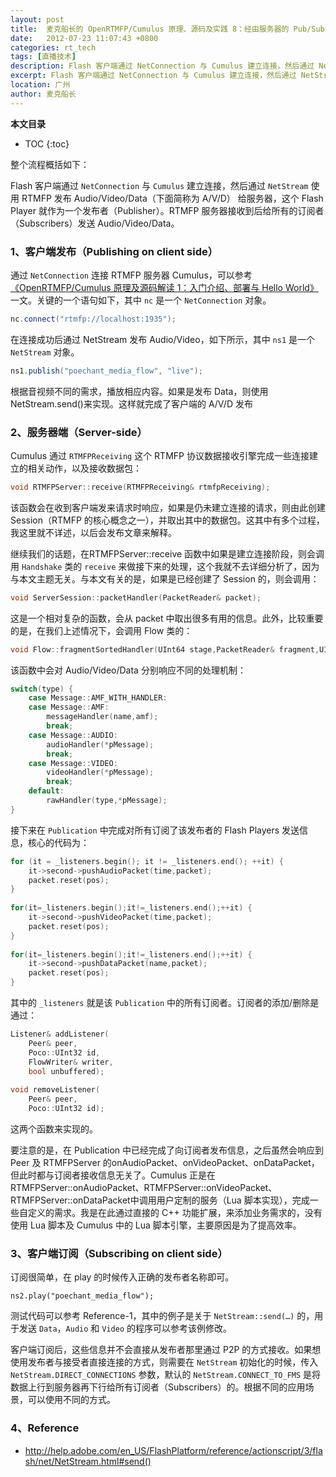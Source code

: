 ```yaml
---
layout: post
title:  麦克船长的 OpenRTMFP/Cumulus 原理、源码及实践 8：经由服务器的 Pub/Sub 流程的关键点
date:   2012-07-23 11:07:43 +0800
categories: rt_tech
tags: [直播技术]
description: Flash 客户端通过 NetConnection 与 Cumulus 建立连接，然后通过 NetStream 使用 RTMFP 发布 Audio/Video/Data（下面简称为 A/V/D） 给服务器，这个 Flash Player 就作为一个发布者（Publisher）。RTMFP 服务器接收到后给所有的订阅者（Subscribers）发送 Audio/Video/Data。本文将介绍如何经由服务器实现 Pub/Sub 流程。
excerpt: Flash 客户端通过 NetConnection 与 Cumulus 建立连接，然后通过 NetStream 使用 RTMFP 发布 Audio/Video/Data（下面简称为 A/V/D） 给服务器，这个 Flash Player 就作为一个发布者（Publisher）。RTMFP 服务器接收到后给所有的订阅者（Subscribers）发送 Audio/Video/Data。本文将介绍如何经由服务器实现 Pub/Sub 流程。
location: 广州
author: 麦克船长
---
```


**本文目录**
* TOC
{:toc}

整个流程概括如下：

Flash 客户端通过 `NetConnection` 与 `Cumulus` 建立连接，然后通过 `NetStream` 使用 RTMFP 发布 Audio/Video/Data（下面简称为 A/V/D） 给服务器，这个 Flash Player 就作为一个发布者（Publisher）。RTMFP 服务器接收到后给所有的订阅者（Subscribers）发送 Audio/Video/Data。

### 1、客户端发布（Publishing on client side）

通过 `NetConnection` 连接 RTMFP 服务器 Cumulus，可以参考[《OpenRTMFP/Cumulus 原理及源码解读 1：入门介绍、部署与 Hello World》](/2012/04/10/openrtmfp-cumulus-1/)一文。关键的一个语句如下，其中 `nc` 是一个 `NetConnection` 对象。

```actionscript
nc.connect("rtmfp://localhost:1935");
```

在连接成功后通过 NetStream 发布 Audio/Video，如下所示，其中 `ns1` 是一个 `NetStream` 对象。

```actionscript
ns1.publish("poechant_media_flow", "live");
```

根据音视频不同的需求，播放相应内容。如果是发布 Data，则使用NetStream.send()来实现。这样就完成了客户端的 A/V/D 发布

### 2、服务器端（Server-side）

Cumulus 通过 `RTMFPReceiving` 这个 RTMFP 协议数据接收引擎完成一些连接建立的相关动作，以及接收数据包：

```c++
void RTMFPServer::receive(RTMFPReceiving& rtmfpReceiving);
```

该函数会在收到客户端发来请求时响应，如果是仍未建立连接的请求，则由此创建 Session（RTMFP 的核心概念之一），并取出其中的数据包。这其中有多个过程，我这里就不详述，以后会发布文章来解释。

继续我们的话题，在RTMFPServer::receive 函数中如果是建立连接阶段，则会调用 `Handshake` 类的 `receive` 来做接下来的处理，这个我就不去详细分析了，因为与本文主题无关。与本文有关的是，如果是已经创建了 Session 的，则会调用：

```c++
void ServerSession::packetHandler(PacketReader& packet);
```

这是一个相对复杂的函数，会从 packet 中取出很多有用的信息。此外，比较重要的是，在我们上述情况下，会调用 Flow 类的：

```c++
void Flow::fragmentSortedHandler(UInt64 stage,PacketReader& fragment,UInt8 flags);
```

该函数中会对 Audio/Video/Data 分别响应不同的处理机制：

```c++
switch(type) {
    case Message::AMF_WITH_HANDLER:
    case Message::AMF:
        messageHandler(name,amf);
        break;
    case Message::AUDIO:
        audioHandler(*pMessage);
        break;
    case Message::VIDEO:
        videoHandler(*pMessage);
        break;
    default:
        rawHandler(type,*pMessage);
}
```

接下来在 `Publication` 中完成对所有订阅了该发布者的 Flash Players 发送信息，核心的代码为：

```c++
for (it = _listeners.begin(); it != _listeners.end(); ++it) {
    it->second->pushAudioPacket(time,packet);
    packet.reset(pos);
}
 
for(it=_listeners.begin();it!=_listeners.end();++it) {
    it->second->pushVideoPacket(time,packet);
    packet.reset(pos);
}
 
for(it=_listeners.begin();it!=_listeners.end();++it) {
    it->second->pushDataPacket(name,packet);
    packet.reset(pos);
}
```

其中的 `_listeners` 就是该 `Publication` 中的所有订阅者。订阅者的添加/删除是通过：

```c++
Listener& addListener(
    Peer& peer,
    Poco::UInt32 id,
    FlowWriter& writer,
    bool unbuffered);
 
void removeListener(
    Peer& peer,
    Poco::UInt32 id);
```

这两个函数来实现的。

要注意的是，在 Publication 中已经完成了向订阅者发布信息，之后虽然会响应到 Peer 及 RTMFPServer 的onAudioPacket、onVideoPacket、onDataPacket，但此时都与订阅者接收信息无关了。Cumulus 正是在RTMFPServer::onAudioPacket、RTMFPServer::onVideoPacket、RTMFPServer::onDataPacket中调用用户定制的服务（Lua 脚本实现），完成一些自定义的需求。我是在此通过直接的 C++ 功能扩展，来添加业务需求的，没有使用 Lua 脚本及 Cumulus 中的 Lua 脚本引擎，主要原因是为了提高效率。

### 3、客户端订阅（Subscribing on client side）

订阅很简单，在 play 的时候传入正确的发布者名称即可。

```
ns2.play("poechant_media_flow");
```

测试代码可以参考 Reference-1，其中的例子是关于 `NetStream::send(…)` 的，用于发送 `Data`，`Audio` 和 `Video` 的程序可以参考该例修改。

客户端订阅后，这些信息并不会直接从发布者那里通过 P2P 的方式接收。如果想使用发布者与接受者直接连接的方式，则需要在 `NetStream` 初始化的时候，传入 `NetStream.DIRECT_CONNECTIONS` 参数，默认的 `NetStream.CONNECT_TO_FMS` 是将数据上行到服务器再下行给所有订阅者（Subscribers）的。根据不同的应用场景，可以使用不同的方式。

### 4、Reference

* http://help.adobe.com/en_US/FlashPlatform/reference/actionscript/3/flash/net/NetStream.html#send()